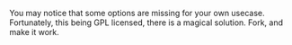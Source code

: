 You may notice that some options are missing for your own usecase. Fortunately, this being GPL licensed, there is a magical solution. Fork, and make it work.
